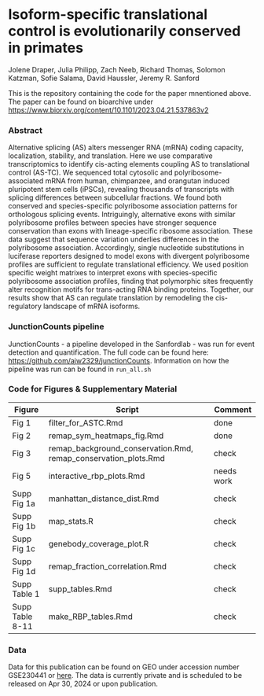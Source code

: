 # Isoform-specific translational control is evolutionarily conserved in primates
Jolene Draper, Julia Philipp, Zach Neeb, Richard Thomas, Solomon Katzman, Sofie Salama, David Haussler,  Jeremy R. Sanford


This is the repository containing the code for the paper mnentioned above. The paper can be found on bioarchive under https://www.biorxiv.org/content/10.1101/2023.04.21.537863v2

### Abstract
Alternative splicing (AS) alters messenger RNA (mRNA) coding capacity, localization, stability, and translation. Here we use comparative transcriptomics to identify cis-acting elements coupling AS to translational control (AS-TC). We sequenced total cytosolic and polyribosome-associated mRNA from human, chimpanzee, and orangutan induced pluripotent stem cells (iPSCs), revealing thousands of transcripts with splicing differences between subcellular fractions. We found both conserved and species-specific polyribosome association patterns for orthologous splicing events. Intriguingly, alternative exons with similar polyribosome profiles between species have stronger sequence conservation than exons with lineage-specific ribosome association. These data suggest that sequence variation underlies differences in the polyribosome association. Accordingly, single nucleotide substitutions in luciferase reporters designed to model exons with divergent polyribosome profiles are sufficient to regulate translational efficiency. We used position specific weight matrixes to interpret exons with species-specific polyribosome association profiles, finding that polymorphic sites frequently alter recognition motifs for trans-acting RNA binding proteins. Together, our results show that AS can regulate translation by remodeling the cis-regulatory landscape of mRNA isoforms.

### JunctionCounts pipeline
JunctionCounts - a pipeline developed in the Sanfordlab - was run for event detection and quantification. The full code can be found here: https://github.com/ajw2329/junctionCounts. Information on how the pipeline was run can be found in `run_all.sh`

### Code for Figures & Supplementary Material

|Figure|Script|Comment|    
|---|---|---|
|Fig 1|filter_for_ASTC.Rmd | done |
|Fig 2|remap_sym_heatmaps_fig.Rmd | done |
|Fig 3|remap_background_conservation.Rmd, remap_conservation_plots.Rmd| check |
|Fig 5|interactive_rbp_plots.Rmd| needs work |
|Supp Fig 1a|manhattan_distance_dist.Rmd| check |
|Supp Fig 1b|map_stats.R| check |
|Supp Fig 1c|genebody_coverage_plot.R | check |
|Supp Fig 1d|remap_fraction_correlation.Rmd | check |
|Supp Table 1| supp_tables.Rmd| check |
|Supp Table 8-11 | make_RBP_tables.Rmd | check |

### Data
Data for this publication can be found on GEO under accession number GSE230441 or [here](https://www.ncbi.nlm.nih.gov/geo/query/acc.cgi?acc=GSE230441). The data is currently private and is scheduled to be released on Apr 30, 2024 or upon publication.


